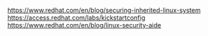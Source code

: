 https://www.redhat.com/en/blog/securing-inherited-linux-system<br>
https://access.redhat.com/labs/kickstartconfig<br>
https://www.redhat.com/en/blog/linux-security-aide<br>
